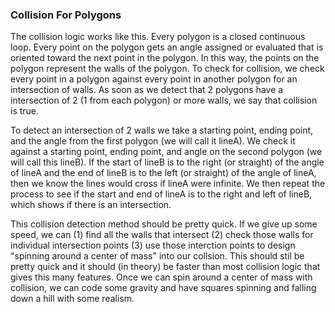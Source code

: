 ### Collision For Polygons
The collision logic works like this.
Every polygon is a closed continuous loop. Every point on the polygon gets an angle assigned or evaluated that is oriented toward the next point in the polygon. In this way, the points on the polygon represent the walls of the polygon. To check for collision, we check every point in a polygon against every point in another polygon for an intersection of walls. As soon as we detect that 2 polygons have a intersection of 2 (1 from each polygon) or more walls, we say that collision is true.

To detect an intersection of 2 walls we take a starting point, ending point, and the angle from the first polygon (we will call it lineA). We check it against a starting point, ending point, and angle on the second polygon (we will call this lineB). If the start of lineB is to the right (or straight) of the angle of lineA and the end of lineB is to the left (or straight) of the angle of lineA, then we know the lines would cross if lineA were infinite. We then repeat the process to see if the start and end of lineA is to the right and left of lineB, which shows if there is an intersection.

This collision detection method should be pretty quick. If we give up some speed, we can (1) find all the walls that intersect (2) check those walls for individual intersection points (3) use those interction points to design "spinning around a center of mass" into our collsion. This should stil be pretty quick and it should (in theory) be faster than most collision logic that gives this many features. Once we can spin around a center of mass with collision, we can code some gravity and have squares spinning and falling down a hill with some realism.

